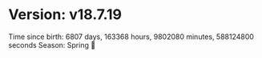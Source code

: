 # Version: v18.7.19
Time since birth: 6807 days, 163368 hours, 9802080 minutes, 588124800 seconds
Season: Spring 🌸
